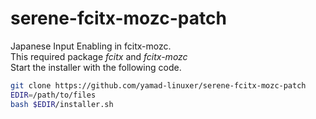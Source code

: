 # serene-fcitx-mozc-patch
Japanese Input Enabling in fcitx-mozc.<br>
This required package *fcitx* and *fcitx-mozc*<br>
Start the installer with the following code.<br>

```bash
git clone https://github.com/yamad-linuxer/serene-fcitx-mozc-patch
EDIR=/path/to/files
bash $EDIR/installer.sh
```
